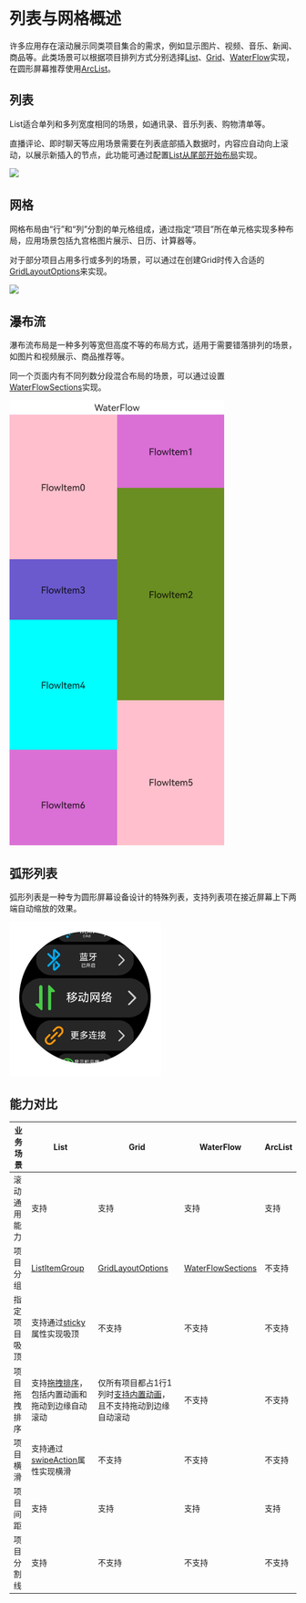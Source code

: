 # 列表与网格概述
许多应用存在滚动展示同类项目集合的需求，例如显示图片、视频、音乐、新闻、商品等。此类场景可以根据项目排列方式分别选择[List](arkts-layout-development-create-list.md)、[Grid](arkts-layout-development-create-grid.md)、[WaterFlow](arkts-layout-development-create-waterflow.md)实现，在圆形屏幕推荐使用[ArcList](arkts-layout-development-create-arclist.md)。

## 列表

List适合单列和多列宽度相同的场景，如通讯录、音乐列表、购物清单等。

直播评论、即时聊天等应用场景需要在列表底部插入数据时，内容应自动向上滚动，以展示新插入的节点，此功能可通过配置[List从尾部开始布局](../reference/apis-arkui/arkui-ts/ts-container-list.md#stackfromend19)实现。

![](figures/zh-cn_image_0000001511580940.png)

## 网格

网格布局由“行”和“列”分割的单元格组成，通过指定“项目”所在单元格实现多种布局，应用场景包括九宫格图片展示、日历、计算器等。

对于部分项目占用多行或多列的场景，可以通过在创建Grid时传入合适的[GridLayoutOptions](../reference/apis-arkui/arkui-ts/ts-container-grid.md#gridlayoutoptions10对象说明)来实现。

![](figures/zh-cn_image_0000001562700473.png)

## 瀑布流

瀑布流布局是一种多列等宽但高度不等的布局方式，适用于需要错落排列的场景，如图片和视频展示、商品推荐等。

同一个页面内有不同列数分段混合布局的场景，可以通过设置[WaterFlowSections](../reference/apis-arkui/arkui-ts/ts-container-waterflow.md#waterflowoptions对象说明)实现。

![](figures/waterflow.png)

## 弧形列表

弧形列表是一种专为圆形屏幕设备设计的特殊列表，支持列表项在接近屏幕上下两端自动缩放的效果。

![](figures/arcList_item.png)

## 能力对比



|业务场景| List | Grid | WaterFlow | ArcList |
|---------|---------|---------|---------|---------|
|滚动通用能力|支持|支持|支持|支持|
|项目分组|[ListItemGroup](../reference/apis-arkui/arkui-ts/ts-container-listitemgroup.md)|[GridLayoutOptions](../reference/apis-arkui/arkui-ts/ts-container-grid.md#gridlayoutoptions10对象说明)|[WaterFlowSections](../reference/apis-arkui/arkui-ts/ts-container-waterflow.md#waterflowoptions对象说明)|不支持|
|指定项目吸顶|支持通过[sticky](../reference/apis-arkui/arkui-ts/ts-container-list.md#sticky9)属性实现吸顶|不支持|不支持|不支持|
|项目拖拽排序|支持[拖拽排序](../reference/apis-arkui/arkui-ts/ts-universal-attributes-drag-sorting.md)，包括内置动画和拖动到边缘自动滚动|仅所有项目都占1行1列时[支持内置动画](../reference/apis-arkui/arkui-ts/ts-container-grid.md#supportanimation8)，且不支持拖动到边缘自动滚动|不支持|不支持|
|项目横滑|支持通过[swipeAction](../reference/apis-arkui/arkui-ts/ts-container-listitem.md#swipeaction9)属性实现横滑|不支持|不支持|不支持|
|项目间距|支持|支持|支持|支持|
|项目分割线|支持|不支持|不支持|不支持|